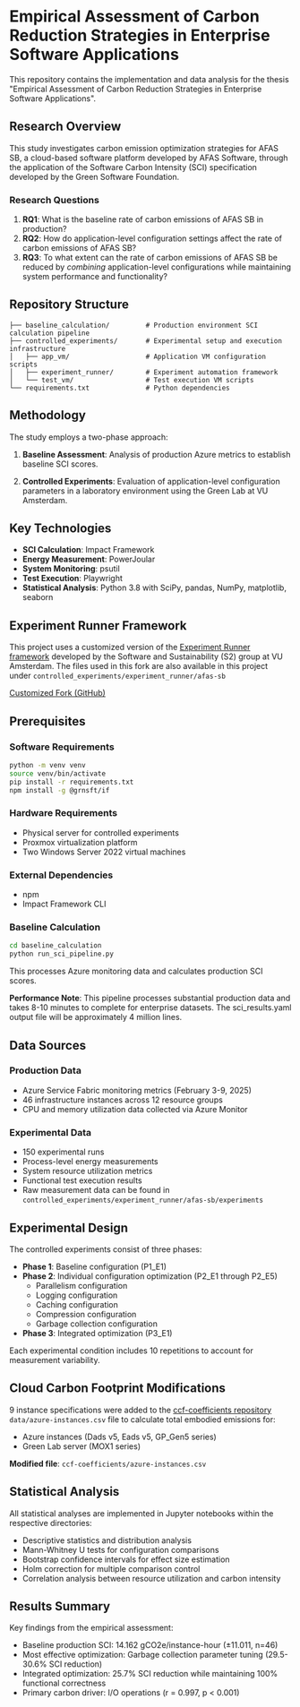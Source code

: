# Empirical Assessment of Carbon Reduction Strategies in Enterprise Software Applications

This repository contains the implementation and data analysis for the thesis "Empirical Assessment of Carbon Reduction Strategies in Enterprise Software Applications".

## Research Overview

This study investigates carbon emission optimization strategies for AFAS SB, a cloud-based software platform developed by AFAS Software, through the application of the Software Carbon Intensity (SCI) specification developed by the Green Software Foundation.

### Research Questions

1. **RQ1**: What is the baseline rate of carbon emissions of AFAS SB in production?
2. **RQ2**: How do application-level configuration settings affect the rate of carbon emissions of AFAS SB?
3. **RQ3**: To what extent can the rate of carbon emissions of AFAS SB be reduced by _combining_ application-level configurations while maintaining system performance and functionality?

## Repository Structure

```
├── baseline_calculation/         # Production environment SCI calculation pipeline
├── controlled_experiments/       # Experimental setup and execution infrastructure
│   ├── app_vm/                   # Application VM configuration scripts
│   ├── experiment_runner/        # Experiment automation framework
│   └── test_vm/                  # Test execution VM scripts
└── requirements.txt              # Python dependencies
```

## Methodology

The study employs a two-phase approach:

1. **Baseline Assessment**: Analysis of production Azure metrics to establish baseline SCI scores.

2. **Controlled Experiments**: Evaluation of application-level configuration parameters in a laboratory environment using the Green Lab at VU Amsterdam.

## Key Technologies

- **SCI Calculation**: Impact Framework
- **Energy Measurement**: PowerJoular
- **System Monitoring**: psutil
- **Test Execution**: Playwright
- **Statistical Analysis**: Python 3.8 with SciPy, pandas, NumPy, matplotlib, seaborn

## Experiment Runner Framework

This project uses a customized version of the [Experiment Runner framework](https://github.com/S2-group/experiment-runner) developed by the Software and Sustainability (S2) group at VU Amsterdam. The files used in this fork are also available in this project under `controlled_experiments/experiment_runner/afas-sb`

[Customized Fork (GitHub)](https://github.com/rutgerkool/experiment-runner)

## Prerequisites

### Software Requirements

```bash
python -m venv venv
source venv/bin/activate
pip install -r requirements.txt
npm install -g @grnsft/if
```

### Hardware Requirements

- Physical server for controlled experiments
- Proxmox virtualization platform
- Two Windows Server 2022 virtual machines

### External Dependencies

- npm
- Impact Framework CLI

### Baseline Calculation

```bash
cd baseline_calculation
python run_sci_pipeline.py
```

This processes Azure monitoring data and calculates production SCI scores.

**Performance Note**: This pipeline processes substantial production data and takes 8-10 minutes to complete for enterprise datasets. The sci_results.yaml output file will be approximately 4 million lines.

## Data Sources

### Production Data
- Azure Service Fabric monitoring metrics (February 3-9, 2025)
- 46 infrastructure instances across 12 resource groups
- CPU and memory utilization data collected via Azure Monitor

### Experimental Data
- 150 experimental runs
- Process-level energy measurements
- System resource utilization metrics
- Functional test execution results
- Raw measurement data can be found in `controlled_experiments/experiment_runner/afas-sb/experiments`

## Experimental Design

The controlled experiments consist of three phases:

- **Phase 1**: Baseline configuration (P1_E1)
- **Phase 2**: Individual configuration optimization (P2_E1 through P2_E5)
  - Parallelism configuration
  - Logging configuration  
  - Caching configuration
  - Compression configuration
  - Garbage collection configuration
- **Phase 3**: Integrated optimization (P3_E1)

Each experimental condition includes 10 repetitions to account for measurement variability.

## Cloud Carbon Footprint Modifications

9 instance specifications were added to the [ccf-coefficients repository](https://github.com/cloud-carbon-footprint/ccf-coefficients) `data/azure-instances.csv` file to calculate total embodied emissions for:

- Azure instances (Dads v5, Eads v5, GP_Gen5 series)
- Green Lab server (MOX1 series)

**Modified file**: `ccf-coefficients/azure-instances.csv`

## Statistical Analysis

All statistical analyses are implemented in Jupyter notebooks within the respective directories:

- Descriptive statistics and distribution analysis
- Mann-Whitney U tests for configuration comparisons
- Bootstrap confidence intervals for effect size estimation
- Holm correction for multiple comparison control
- Correlation analysis between resource utilization and carbon intensity

## Results Summary

Key findings from the empirical assessment:

- Baseline production SCI: 14.162 gCO2e/instance-hour (±11.011, n=46)
- Most effective optimization: Garbage collection parameter tuning (29.5-30.6% SCI reduction)
- Integrated optimization: 25.7% SCI reduction while maintaining 100% functional correctness
- Primary carbon driver: I/O operations (r = 0.997, p < 0.001)